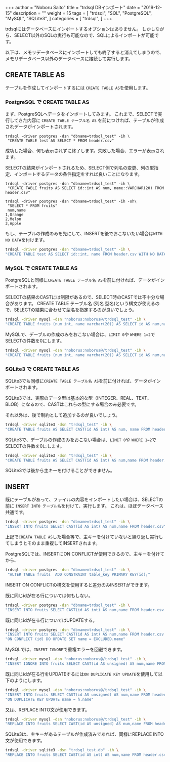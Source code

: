 +++
author = "Noboru Saito"
title = "trdsql DBインポート"
date = "2019-12-15"
description = ""
weight = 15
tags = [
    "trdsql",
    "SQL",
    "PostgreSQL",
    "MySQL",
    "SQLite3",
]
categories = [
    "trdsql",
]
+++

trdsqlにはデータベースにインポートするオプションはありません。
しかしながら、SELECT以外のSQLの実行も可能なので、SQLによるインポートが可能です。

以下は、メモリデータベースにインポートしても終了すると消えてしまうので、メモリデータベース以外のデータベースに接続して実行します。

## CREATE TABLE AS

テーブルを作成してインポートするには `CREATE TABLE AS`を使用します。

### PostgreSQL で CREATE TABLE AS

まず、PostgreSQLへデータをインポートしてみます。
これまで、SELECTで実行してきた内容に `CREATE TABLE テーブル名 AS` を前につければ、テーブルが作成されデータがインポートされます。

```shell
trdsql -driver postgres -dsn "dbname=trdsql_test" -ih \
 "CREATE TABLE test AS SELECT * FROM header.csv"
```

成功した場合、何も表示されずに終了します。失敗した場合、エラーが表示されます。

SELECTの結果がインポートされるため、SELECT側で列名の変更、列の型指定、インポートするデータの条件指定をすれば良いことになります。

```shell
trdsql -driver postgres -dsn "dbname=trdsql_test" -ih \
 "CREATE TABLE fruits AS SELECT id::int AS num, name::VARCHAR(20) FROM header.csv"
```

```shell
trdsql -driver postgres -dsn "dbname=trdsql_test" -ih -oh\
 "SELECT * FROM fruits"
 num,name
1,Orange
2,Melon
3,Apple
```

もし、テーブルの作成のみを先にして、INSERTを後でおこないたい場合は`WITH NO DATA`を付けます。

```sh
trdsql -driver postgres -dsn "dbname=trdsql_test" -ih \
"CREATE TABLE test AS SELECT id::int, name FROM header.csv WITH NO DATA"
```

### MySQL で CREATE TABLE AS

PostgreSQLと同様に`CREATE TABLE テーブル名 AS`を前に付ければ、データがインポートされます。

SELECTの結果のCASTには制限があるので、SELECT時のCASTでは不十分な場合があります。
CREATE TABLE テーブル名 (列名 型名)という構文が使えるので、SELECTの結果に合わせて型名を指定するのが良いでしょう。

```sh
trdsql -driver mysql -dsn "noborus:noborus@/trdsql_test" -ih \
"CREATE TABLE fruits (num int, name varchar(20)) AS SELECT id AS num,name FROM header.csv"
```

MySQLで、デーブルの作成のみをおこない場合は、`LIMIT 0`や `WHERE 1=2`でSELECTの件数を0にします。

```sh
trdsql -driver mysql -dsn "noborus:noborus@/trdsql_test" -ih \
"CREATE TABLE fruits (num int, name varchar(20)) AS SELECT id AS num,name FROM header.csv WHERE 1=2"
```

### SQLite3 で CREATE TABLE AS

SQLite3でも同様に`CREATE TABLE テーブル名 AS`を前に付ければ、データがインポートされます。

SQLite3では、実際のデータ型は基本的な型（INTEGER、REAL、TEXT、BLOB）になるので、CASTはこれらの型にする場合のみ必要です。

それ以外は、後で制約として追加するのが良いでしょう。

```sh
trdsql -driver sqlite3 -dsn "trdsql_test" -ih \
"CREATE TABLE fruits AS SELECT CAST(id AS int) AS num, name FROM header.csv"
```

SQLite3で、デーブルの作成のみをおこない場合は、`LIMIT 0`や `WHERE 1=2`でSELECTの件数を0にします。

```sh
trdsql -driver sqlite3 -dsn "trdsql_test" -ih \
"CREATE TABLE fruits AS SELECT CAST(id AS int) AS num,name FROM header.csv WHERE 1=2"
```

SQLite3では後から主キーを付けることができません。

## INSERT

既にテーブルがあって、ファイルの内容をインポートしたい場合は、SELECTの前に `INSERT INTO テーブル名`を付けて、実行します。
これは、ほぼデータベース共通です。

```sh
trdsql -driver postgres -dsn "dbname=trdsql_test" -ih \
"INSERT INTO fruits SELECT CAST(id AS int) AS num,name FROM header.csv"
```

上記で`CREATA TABLE AS`した場合等で、主キーを付けていないと繰り返し実行してしまうとそのまま重複してINSERTされます。

PostgreSQLでは、INSERTにON CONFLICTが使用できるので、主キーを付けてから、

```sh
trdsql -driver postgres -dsn "dbname=trdsql_test" -ih \
 "ALTER TABLE fruits  ADD CONSTRAINT table_key PRIMARY KEY(id);"
```

INSERT ON CONFLICTの構文を使用すると差分のみINSERTができます。

既に同じidが在る行については何もしない。

```sh
trdsql -driver postgres -dsn "dbname=trdsql_test" -ih \
"INSERT INTO fruits SELECT CAST(id AS int) AS num,name FROM header.csv ON CONFLICT DO NOTHING"
```

既に同じidが在る行についてはUPDATEする。

```sh
trdsql -driver postgres -dsn "dbname=trdsql_test" -ih \
"INSERT INTO fruits SELECT CAST(id AS int) AS num,name FROM header.csv "\
"ON CONFLICT (id) DO UPDATE SET name = EXCLUDED.name"
```

MySQLでは、`INSERT IGNORE`で重複エラーを回避できます。

```sh
trdsql -driver mysql -dsn "noborus:noborus@/trdsql_test" -ih \
"INSERT IGNORE INTO fruits SELECT CAST(id AS unsigned) AS num,name FROM header.csv"
```

既に同じidが在る行をUPDATEするには`ON DUPLICATE KEY UPDATE`を使用して以下のようにします。

```sh
trdsql -driver mysql -dsn "noborus:noborus@/trdsql_test" -ih \
"INSERT INTO fruits SELECT CAST(id AS unsigned) AS num,name FROM header.csv AS h "\
"ON DUPLICATE KEY UPDATE name = h.name"
```

又は、REPLACE INTO文が使用できます。

```sh
trdsql -driver mysql -dsn "noborus:noborus@/trdsql_test" -ih \
"REPLACE INTO fruits SELECT CAST(id AS unsigned) AS num,name FROM header.csv AS h "
```

SQLite3は、主キーがあるテーブルが作成済みであれば、同様にREPLACE INTO文が使用できます。

```sh
trdsql -driver sqlite3 -dsn "trdsql_test.db" -ih \
"REPLACE INTO fruits SELECT CAST(id AS int) AS num,name FROM header.csv AS h "
```
